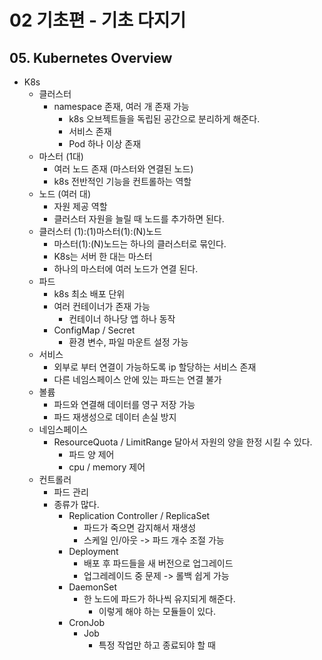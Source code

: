 # 02 기초편 - 기초 다지기

## 05. Kubernetes Overview
- K8s
  - 클러스터
    - namespace 존재, 여러 개 존재 가능
      - k8s 오브젝트들을 독립된 공간으로 분리하게 해준다.
      - 서비스 존재
      - Pod 하나 이상 존재
  - 마스터 (1대)
    - 여러 노드 존재 (마스터와 연결된 노드)
    - k8s 전반적인 기능을 컨트롤하는 역할
  - 노드 (여러 대)
    - 자원 제공 역할
    - 클러스터 자원을 늘릴 때 노드를 추가하면 된다.
  - 클러스터 (1):(1)마스터(1):(N)노드
    - 마스터(1):(N)노드는 하나의 클러스터로 묶인다.   
    - K8s는 서버 한 대는 마스터
    - 하나의 마스터에 여러 노드가 연결 된다.
  - 파드
    - k8s 최소 배포 단위
    - 여러 컨테이너가 존재 가능
      - 컨테이너 하나당 앱 하나 동작
    - ConfigMap / Secret
      - 환경 변수, 파일 마운트 설정 가능
  - 서비스
    - 외부로 부터 연결이 가능하도록 ip 할당하는 서비스 존재
    - 다른 네임스페이스 안에 있는 파드는 연결 불가
  - 볼륨
    - 파드와 연결해 데이터를 영구 저장 가능
    - 파드 재생성으로 데이터 손실 방지
  - 네임스페이스
    - ResourceQuota / LimitRange 달아서 자원의 양을 한정 시킬 수 있다.
      - 파드 양 제어
      - cpu / memory 제어
  - 컨트롤러
    - 파드 관리
    - 종류가 많다.
      - Replication Controller / ReplicaSet
        - 파드가 죽으면 감지해서 재생성
        - 스케일 인/아웃 -> 파드 개수 조절 가능
      - Deployment
        - 배포 후 파드들을 새 버전으로 업그레이드
        - 업그레레이드 중 문제 -> 롤백 쉽게 가능
      - DaemonSet
        - 한 노드에 파드가 하나씩 유지되게 해준다.
          - 이렇게 해야 하는 모듈들이 있다.
      - CronJob
        - Job
          - 특정 작업만 하고 종료되야 할 때 
